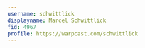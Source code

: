 ```yaml
---
username: schwittlick
displayname: Marcel Schwittlick
fid: 4967
profile: https://warpcast.com/schwittlick
---
```

  
